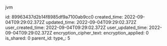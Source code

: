 jvm

id: 89963437d2b14f8985df9a7100ab9cc0
created_time: 2022-09-04T09:29:02.372Z
updated_time: 2022-09-04T09:29:02.372Z
user_created_time: 2022-09-04T09:29:02.372Z
user_updated_time: 2022-09-04T09:29:02.372Z
encryption_cipher_text: 
encryption_applied: 0
is_shared: 0
parent_id: 
type_: 5
